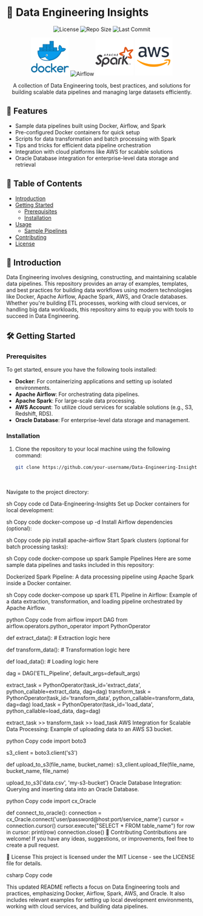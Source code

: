 # 🚀 Data Engineering Insights

<p align="center">
  <img src="https://img.shields.io/badge/License-MIT-green" alt="License">
  <img src="https://img.shields.io/github/repo-size/your-username/Data-Engineering-Insights" alt="Repo Size">
  <img src="https://img.shields.io/github/last-commit/your-username/Data-Engineering-Insights" alt="Last Commit">
</p>

<p align="center">
  <img src="https://raw.githubusercontent.com/github/explore/main/topics/docker/docker.png" alt="Docker" height="100">
  <img src="https://raw.githubusercontent.com/github/explore/main/topics/airflow/airflow.png" alt="Airflow" height="100">
  <img src="https://raw.githubusercontent.com/github/explore/main/topics/spark/spark.png" alt="Spark" height="100">
  <img src="https://raw.githubusercontent.com/github/explore/main/topics/aws/aws.png" alt="AWS" height="100">
</p>

<p align="center">
  A collection of Data Engineering tools, best practices, and solutions for building scalable data pipelines and managing large datasets efficiently.
</p>

## 🚀 Features

- Sample data pipelines built using Docker, Airflow, and Spark
- Pre-configured Docker containers for quick setup
- Scripts for data transformation and batch processing with Spark
- Tips and tricks for efficient data pipeline orchestration
- Integration with cloud platforms like AWS for scalable solutions
- Oracle Database integration for enterprise-level data storage and retrieval

## 📝 Table of Contents

- [Introduction](#introduction)
- [Getting Started](#getting-started)
  - [Prerequisites](#prerequisites)
  - [Installation](#installation)
- [Usage](#usage)
  - [Sample Pipelines](#sample-pipelines)
- [Contributing](#contributing)
- [License](#license)

## 📖 Introduction

Data Engineering involves designing, constructing, and maintaining scalable data pipelines. This repository provides an array of examples, templates, and best practices for building data workflows using modern technologies like Docker, Apache Airflow, Apache Spark, AWS, and Oracle databases. Whether you're building ETL processes, working with cloud services, or handling big data workloads, this repository aims to equip you with tools to succeed in Data Engineering.

## 🛠️ Getting Started

### Prerequisites

To get started, ensure you have the following tools installed:

- **Docker**: For containerizing applications and setting up isolated environments.
- **Apache Airflow**: For orchestrating data pipelines.
- **Apache Spark**: For large-scale data processing.
- **AWS Account**: To utilize cloud services for scalable solutions (e.g., S3, Redshift, RDS).
- **Oracle Database**: For enterprise-level data storage and management.

### Installation

1. Clone the repository to your local machine using the following command:

   ```sh
   git clone https://github.com/your-username/Data-Engineering-Insights.git




Navigate to the project directory:

sh
Copy code
cd Data-Engineering-Insights
Set up Docker containers for local development:

sh
Copy code
docker-compose up -d
Install Airflow dependencies (optional):

sh
Copy code
pip install apache-airflow
Start Spark clusters (optional for batch processing tasks):

sh
Copy code
docker-compose up spark
Sample Pipelines
Here are some sample data pipelines and tasks included in this repository:

Dockerized Spark Pipeline: A data processing pipeline using Apache Spark inside a Docker container.

sh
Copy code
docker-compose up spark
ETL Pipeline in Airflow: Example of a data extraction, transformation, and loading pipeline orchestrated by Apache Airflow.

python
Copy code
from airflow import DAG
from airflow.operators.python_operator import PythonOperator

def extract_data():
    # Extraction logic here

def transform_data():
    # Transformation logic here

def load_data():
    # Loading logic here

dag = DAG('ETL_Pipeline', default_args=default_args)

extract_task = PythonOperator(task_id='extract_data', python_callable=extract_data, dag=dag)
transform_task = PythonOperator(task_id='transform_data', python_callable=transform_data, dag=dag)
load_task = PythonOperator(task_id='load_data', python_callable=load_data, dag=dag)

extract_task >> transform_task >> load_task
AWS Integration for Scalable Data Processing: Example of uploading data to an AWS S3 bucket.

python
Copy code
import boto3

s3_client = boto3.client('s3')

def upload_to_s3(file_name, bucket_name):
    s3_client.upload_file(file_name, bucket_name, file_name)

upload_to_s3('data.csv', 'my-s3-bucket')
Oracle Database Integration: Querying and inserting data into an Oracle Database.

python
Copy code
import cx_Oracle

def connect_to_oracle():
    connection = cx_Oracle.connect('user/password@host:port/service_name')
    cursor = connection.cursor()
    cursor.execute("SELECT * FROM table_name")
    for row in cursor:
        print(row)
    connection.close()
🤝 Contributing
Contributions are welcome! If you have any ideas, suggestions, or improvements, feel free to create a pull request.

📜 License
This project is licensed under the MIT License - see the LICENSE file for details.

csharp
Copy code

This updated README reflects a focus on Data Engineering tools and practices, emphasizing Docker, Airflow, Spark, AWS, and Oracle. It also includes relevant examples for setting up local development environments, working with cloud services, and building data pipelines.
